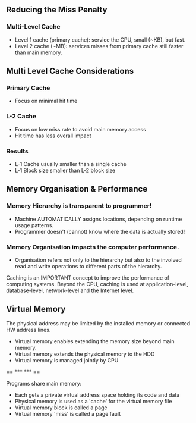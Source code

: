 ## Reducing the Miss Penalty

### Multi-Level Cache

- Level 1 cache (primary cache): service the CPU, small (~KB), but fast.
- Level 2 cache (~MB): services misses from primary cache still faster than main memory.

## Multi Level Cache Considerations

### Primary Cache
- Focus on minimal hit time

### L-2 Cache
- Focus on low miss rate to avoid main memory access
- Hit time has less overall impact

### Results
- L-1 Cache usually smaller than a single cache
- L-1 Block size smaller than L-2 block size

## Memory Organisation & Performance

### Memory Hierarchy is transparent to programmer!
- Machine AUTOMATICALLY assigns locations, depending on runtime usage patterns.
- Programmer doesn't (cannot) know where the data is actually stored!

### Memory Organisation impacts the computer performance.
- Organisation refers not only to the hierarchy but also to the involved read and write operations to different parts of the hierarchy.

Caching is an IMPORTANT concept to improve the performance of computing systems.
Beyond the CPU, caching is used at application-level, database-level, network-level and the Internet level.

## Virtual Memory

The physical address may be limited by the installed memory or connected HW address lines.
- Virtual memory enables extending the memory size beyond main memory.
- Virtual memory extends the physical memory to the HDD
- Virtual memory is managed jointly by CPU

== *** *** ==

Programs share main memory:
- Each gets a private virtual address space holding its code and data
- Physical memory is used as a 'cache' for the virtual memory file
- Virtual memory block is called a page
- Virtual memory 'miss' is called a page fault